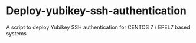 # Deploy-yubikey-ssh-authentication
A script to deploy Yubikey SSH authentication for CENTOS 7 / EPEL7 based systems
